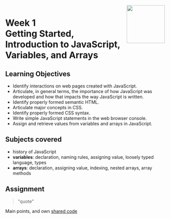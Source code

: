 <a href="../">
  <img src="/img/JavaScript_Basics_logo.avif" width="120" align="right">
</a>

# Week 1 <br> Getting Started, Introduction to JavaScript, Variables, and Arrays

## Learning Objectives
- Identify interactions on web pages created with JavaScript.
- Articulate, in general terms, the importance of how JavaScript was developed and how that impacts the way JavaScript is written.
- Identify properly formed semantic HTML.
- Articulate major concepts in CSS.
- Identify properly formed CSS syntax.
- Write simple JavaScript statements in the web browser console.
- Assign and retrieve values from variables and arrays in JavaScript.

## Subjects covered
- history of JavaScript
- **variables**: declaration, naming rules, assigning value, loosely typed language, types
- **arrays**: declaration, assigning value, indexing, nested arrays, array methods


## Assignment

>"quote"

Main points, and own [shared code](./code.language) 
